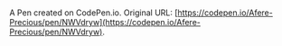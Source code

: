 # 

A Pen created on CodePen.io. Original URL: [https://codepen.io/Afere-Precious/pen/NWVdryw](https://codepen.io/Afere-Precious/pen/NWVdryw).

